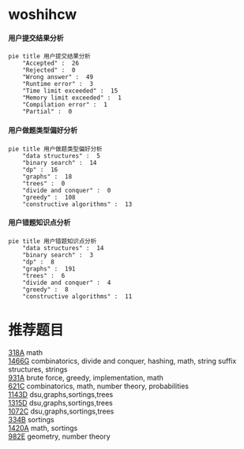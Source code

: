 # woshihcw

<!-- tabs:start -->



#### **用户提交结果分析**

```mermaid
pie title 用户提交结果分析
    "Accepted" :  26
    "Rejected" :  0
    "Wrong answer" :  49
    "Runtime error" :  3
    "Time limit exceeded" :  15
    "Memory limit exceeded" :  1
    "Compilation error" :  1
    "Partial" :  0
```

#### **用户做题类型偏好分析**

```mermaid
pie title 用户做题类型偏好分析
    "data structures" :  5
    "binary search" :  14
    "dp" :  16
    "graphs" :  18
    "trees" :  0
    "divide and conquer" :  0
    "greedy" :  108
    "constructive algorithms" :  13
```
#### **用户错题知识点分析**

```mermaid
pie title 用户错题知识点分析
    "data structures" :  14
    "binary search" :  3
    "dp" :  8
    "graphs" :  191
    "trees" :  6
    "divide and conquer" :  4
    "greedy" :  8
    "constructive algorithms" :  11
```



<!-- tabs:end -->
# 推荐题目
[318A](https://codeforces.com/contest/318/problem/A)		math		  
[1466G](https://codeforces.com/contest/1466/problem/G)		combinatorics,
                        divide and conquer,
                        hashing,
                        math,
                        string suffix structures,
                        strings		  
[931A](https://codeforces.com/contest/931/problem/A)		brute force,
                        greedy,
                        implementation,
                        math		  
[621C](https://codeforces.com/contest/621/problem/C)		combinatorics,
                        math,
                        number theory,
                        probabilities		  
[1143D](https://codeforces.com/contest/1143/problem/D)		dsu,graphs,sortings,trees		  
[1315D](https://codeforces.com/contest/1315/problem/D)		dsu,graphs,sortings,trees		  
[1072C](https://codeforces.com/contest/1072/problem/C)		dsu,graphs,sortings,trees		  
[334B](https://codeforces.com/contest/334/problem/B)		sortings		  
[1420A](https://codeforces.com/contest/1420/problem/A)		math,
                        sortings		  
[982E](https://codeforces.com/contest/982/problem/E)		geometry,
                        number theory		  
